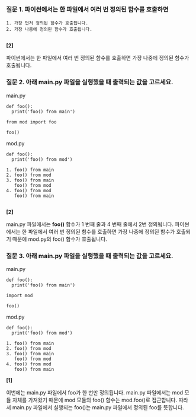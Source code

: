 ### 질문 1. 파이썬에서는 한 파일에서 여러 번 정의된 함수를 호출하면

```
1. 가장 먼저 정의된 함수가 호출됩니다.
2. 가장 나중에 정의된 함수가 호출됩니다.
```
```
```
**[2]**

파이썬에서는 한 파일에서 여러 번 정의된 함수를 호출하면 가장 나중에 정의된 함수가 호출됩니다.

### 질문 2. 아래 main.py 파일을 실행했을 때 출력되는 값을 고르세요.

main.py
```
def foo():
  print('foo() from main')

from mod import foo

foo()
```

mod.py
```
def foo():
  print('foo() from mod')
```
```
1. foo() from main
2. foo() from mod
3. foo() from main
   foo() from mod
4. foo() from mod
   foo() from main
```
```
```

**[2]**

main.py 파일에서는 **foo()** 함수가 1 번째 줄과 4 번째 줄에서 2번 정의됩니다. 파이썬에서는 한 파일에서 여러 번 정의된 함수를 호출하면 가장 나중에 정의된 함수가 호출되기 때문에 mod.py의 foo() 함수가 호출됩니다.

### 질문 3. 아래 main.py 파일을 실행했을 때 출력되는 값을 고르세요.

main.py
```
def foo():
  print('foo() from main')

import mod

foo()
```
mod.py
```
def foo():
  print('foo() from mod')
```
```
1. foo() from main
2. foo() from mod
3. foo() from main
   foo() from mod
4. foo() from mod
   foo() from main
```

**[1]**

이번에는 main.py 파일에서 foo가 한 번만 정의됩니다. main.py 파일에서는 mod 모듈 자체를 가져왔기 때문에 mod 모듈의 foo() 함수는 mod.foo()로 접근합니다. 따라서 main.py 파일에서 실행되는 foo()는 main.py 파일에서 정의된 foo를 뜻합니다.


